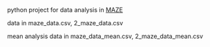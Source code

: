 python project for data analysis in [MAZE](https://github.com/meozigoon/Maze-1)

data in maze_data.csv, 2_maze_data.csv

mean analysis data in maze_data_mean.csv, 2_maze_data_mean.csv
